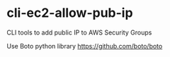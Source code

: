 cli-ec2-allow-pub-ip
====================

CLI tools to add public IP to AWS Security Groups

Use Boto python library https://github.com/boto/boto
